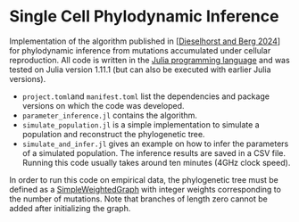 # Single Cell Phylodynamic Inference
 
Implementation of the algorithm published in [[Dieselhorst and Berg 2024](https://doi.org/10.1101/2024.12.05.627005 )] for phylodynamic inference from mutations accumulated under cellular reproduction. All code is written in the [Julia programming language](https://julialang.org/) and was tested on Julia version 1.11.1 (but can also be executed with earlier Julia versions).

- `project.toml`and `manifest.toml` list the dependencies and package versions on which the code was developed.
- `parameter_inference.jl` contains the algorithm.
- `simulate_population.jl` is a simple implementation to simulate a population and reconstruct the phylogenetic tree.
- `simulate_and_infer.jl` gives an example on how to infer the parameters of a simulated population. The inference results are saved in a CSV file. Running this code usually takes around ten minutes (4GHz clock speed).

In order to run this code on empirical data, the phylogenetic tree must be defined as a [SimpleWeightedGraph](https://juliagraphs.org/SimpleWeightedGraphs.jl/dev/) with integer weights corresponding to the number of mutations. Note that branches of length zero cannot be added after initializing the graph.
